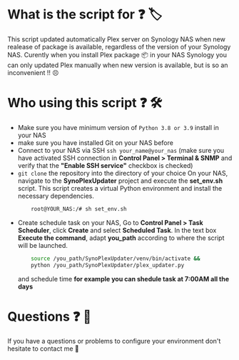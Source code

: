 # What is the script for :question: :label:
This script updated automatically Plex server on Synology NAS when new realease of package is available, regardless of the version of your Synology NAS. Curently when you install Plex package :package: in your NAS Synology you can only updated Plex manually when new version is available, but is so an inconvenient !! :persevere:

# Who using this script :question: :hammer_and_wrench:
- Make sure you have minimum version of `Python 3.8 or 3.9` install in your NAS
- make sure you have installed Git on your NAS before
- Connect to your NAS via SSH ```ssh your_name@your_nas``` (make sure you have activated SSH connection in **Control Panel > Terminal & SNMP** and verify that the **"Enable SSH service"** checkbox is checked)
- `git clone` the repository into the directory of your choice
On your NAS, navigate to the **SynoPlexUpdater** project and execute the **set_env.sh** script. This script creates a virtual Python environment and install the necessary dependencies.
    ```bash
        root@YOUR_NAS:/# sh set_env.sh
    ```
- Create schedule task on your NAS, Go to **Control Panel > Task Scheduler**, click **Create** and select **Scheduled Task**. 
    In the text box **Execute the command**, adapt **you_path** according to where the script will be launched.
    ```bash
        source /you_path/SynoPlexUpdater/venv/bin/activate &&
        python /you_path/SynoPlexUpdater/plex_updater.py
    ```
    and schedule time **for example you can shedule task at 7:00AM all the days**


# Questions :question: :space_invader:
If you have a questions or problems to configure your environment don't hesitate to contact me :speech_balloon:
